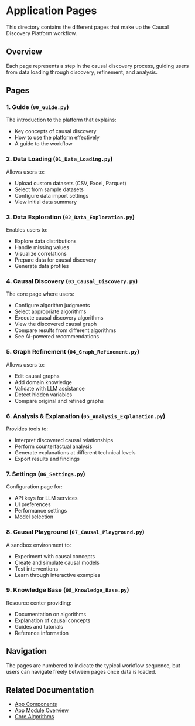 # Application Pages

This directory contains the different pages that make up the Causal Discovery Platform workflow.

## Overview

Each page represents a step in the causal discovery process, guiding users from data loading through discovery, refinement, and analysis.

## Pages

### 1. Guide (`00_Guide.py`)

The introduction to the platform that explains:
- Key concepts of causal discovery
- How to use the platform effectively
- A guide to the workflow

### 2. Data Loading (`01_Data_Loading.py`)

Allows users to:
- Upload custom datasets (CSV, Excel, Parquet)
- Select from sample datasets
- Configure data import settings
- View initial data summary

### 3. Data Exploration (`02_Data_Exploration.py`)

Enables users to:
- Explore data distributions
- Handle missing values
- Visualize correlations
- Prepare data for causal discovery
- Generate data profiles

### 4. Causal Discovery (`03_Causal_Discovery.py`)

The core page where users:
- Configure algorithm judgments
- Select appropriate algorithms
- Execute causal discovery algorithms
- View the discovered causal graph
- Compare results from different algorithms
- See AI-powered recommendations

### 5. Graph Refinement (`04_Graph_Refinement.py`)

Allows users to:
- Edit causal graphs
- Add domain knowledge
- Validate with LLM assistance
- Detect hidden variables
- Compare original and refined graphs

### 6. Analysis & Explanation (`05_Analysis_Explanation.py`)

Provides tools to:
- Interpret discovered causal relationships
- Perform counterfactual analysis
- Generate explanations at different technical levels
- Export results and findings

### 7. Settings (`06_Settings.py`)

Configuration page for:
- API keys for LLM services
- UI preferences
- Performance settings
- Model selection

### 8. Causal Playground (`07_Causal_Playground.py`)

A sandbox environment to:
- Experiment with causal concepts
- Create and simulate causal models
- Test interventions
- Learn through interactive examples

### 9. Knowledge Base (`08_Knowledge_Base.py`)

Resource center providing:
- Documentation on algorithms
- Explanation of causal concepts
- Guides and tutorials
- Reference information

## Navigation

The pages are numbered to indicate the typical workflow sequence, but users can navigate freely between pages once data is loaded.

## Related Documentation

- [App Components](../components/README.md)
- [App Module Overview](../README.md)
- [Core Algorithms](../../core/algorithms/README.md)
